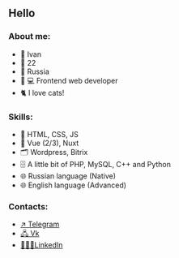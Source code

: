 ## Hello

### About me:

- 👦 Ivan
- 📅 22
- 📍 Russia
- 👨‍ 💻 Frontend web developer
- 🐈 I love cats!

### Skills:

- 📐 HTML, CSS, JS
- 📜 Vue (2/3), Nuxt
- 🗂️ Wordpress, Bitrix
- 🗄️ A little bit of PHP, MySQL, C++ and Python 
- 🌐 Russian language (Native)
- 🌐 English language (Advanced)

### Contacts:

- [↗️ Telegram](https://t.me/gnegovski)
- [🖧 Vk](https://vk.com/babule_kh)
- [🧑🏻‍💼LinkedIn](https://www.linkedin.com/in/babulekh/)

